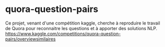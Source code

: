 # quora-question-pairs
Ce projet, venant d'une compétition kaggle, cherche à reproduire le travail de Quora pour reconnaitre les questions et à apporter des solutions NLP. https://www.kaggle.com/competitions/quora-question-pairs/overviewsimilaires
